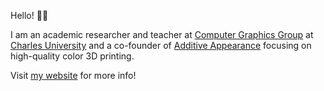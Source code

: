 Hello! 🏄‍♂️

I am an academic researcher and teacher at [Computer Graphics Group](https://cgg.mff.cuni.cz) at [Charles University](https://cuni.cz/UKEN-1.html) and a co-founder of [Additive Appearance](https://appearan.cz/) focusing on high-quality color 3D printing.

Visit [my website](https://tomasiser.com) for more info!
